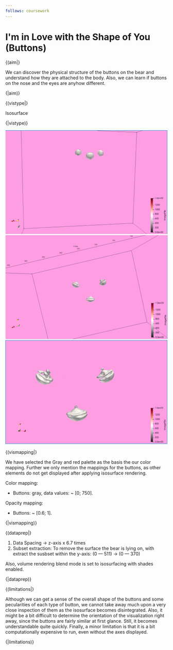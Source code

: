 ```yaml
---
follows: coursework
---
```


# I'm in Love with the Shape of You (Buttons)

{(aim|}

We can discover the physical structure of the buttons on the bear and understand how they are attached to the body. Also, we can learn if buttons on the nose and the eyes are anyhow different.

{|aim)}

{(vistype|}

Isosurface

{|vistype)}

![alt text](./images/2_2_1.png)<br/>
![alt text](./images/2_2_2.png)<br/>
![alt text](./images/2_2_3.png)<br/>

{(vismapping|}

We have selected the Gray and red palette as the basis the our color mapping. Further we only mention the mappings for the buttons, as other elements do not get displayed after applying isosurface rendering. 

Color mapping:

<ul>
    <li>
        Buttons: gray, data values: ~ [0; 750].
    </li>
</ul>


Opacity mapping:

<ul>
    <li>
        Buttons: ~ [0.6; 1].
    </li>
</ul>

{|vismapping)}

{(dataprep|}

1. Data Spacing -> z-axis x 6.7 times
2. Subset extraction:
To remove the surface the bear is lying on, with extract the susbset within the y-axis: (0 — 511) -> (0 — 370)

Also, volume rendering blend mode is set to isosurfacing with shades enabled.

{|dataprep)}

{(limitations|}

Although we can get a sense of the overall shape of the buttons and some pecularities of each type of button, we cannot take away much upon a very close inspection of them as the isosurface becomes disintegrated. Also, it might be a bit difficult to determine the orientation of the visualization right away, since the buttons are fairly similar at first glance. Still, it becomes understandable quite quickly. Finally, a minor limitation is that it is a bit computationally expensive to run, even without the axes displayed. 

{|limitations)}
